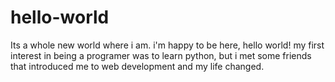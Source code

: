 # hello-world
Its a whole new world where i am. i'm happy to be here, hello world!
 my first interest in being a programer was to learn python, but i met some friends that introduced me to web development and my life changed.


